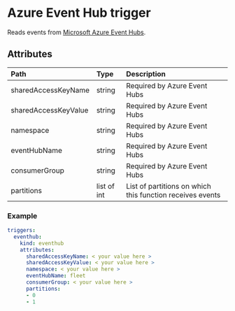 # Azure Event Hub trigger

Reads events from [Microsoft Azure Event Hubs](https://azure.microsoft.com/services/event-hubs/).

## Attributes

| **Path** | **Type** | **Description** |
| :--- | :--- | :--- |
| sharedAccessKeyName | string | Required by Azure Event Hubs |
| sharedAccessKeyValue | string | Required by Azure Event Hubs |
| namespace | string | Required by Azure Event Hubs |
| eventHubName | string | Required by Azure Event Hubs |
| consumerGroup | string | Required by Azure Event Hubs |
| partitions | list of int | List of partitions on which this function receives events |

### Example

```yaml
triggers:
  eventhub:
    kind: eventhub
    attributes:
      sharedAccessKeyName: < your value here >
      sharedAccessKeyValue: < your value here >
      namespace: < your value here >
      eventHubName: fleet
      consumerGroup: < your value here >
      partitions:
      - 0
      - 1
```

